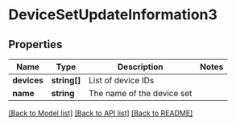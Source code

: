 # DeviceSetUpdateInformation3

## Properties
Name | Type | Description | Notes
------------ | ------------- | ------------- | -------------
**devices** | **string[]** | List of device IDs | 
**name** | **string** | The name of the device set | 

[[Back to Model list]](../README.md#documentation-for-models) [[Back to API list]](../README.md#documentation-for-api-endpoints) [[Back to README]](../README.md)


